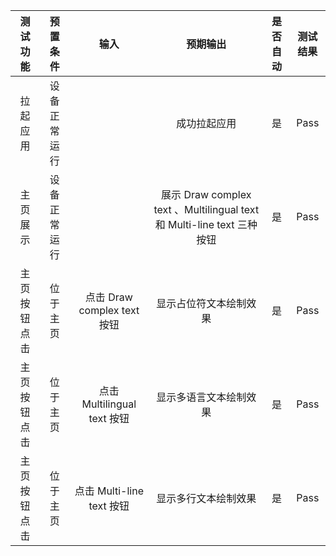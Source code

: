 | 测试功能    | 预置条件         | 输入             |                              预期输出                              | 是否自动 | 测试结果 |
|:-------:|:------------:|:--------------:|:--------------------------------------------------------------:|:----:|:----:|
| 拉起应用 |    设备正常运行      |                 |                             成功拉起应用                             | 是    | Pass |
| 主页展示 |    设备正常运行      |                 | 展示 Draw complex text 、Multilingual text 和 Multi-line text 三种按钮 | 是    | Pass |
| 主页按钮点击 |  位于主页        |  点击 Draw complex text 按钮  |                          显示占位符文本绘制效果                           | 是    | Pass |
| 主页按钮点击 | 位于主页 | 点击 Multilingual text 按钮 |                          显示多语言文本绘制效果                           | 是    | Pass |
| 主页按钮点击 | 位于主页 | 点击 Multi-line text 按钮 |                           显示多行文本绘制效果                           | 是    | Pass |
